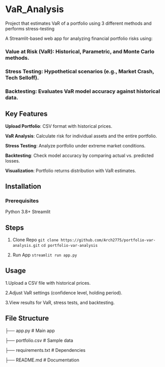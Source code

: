 # VaR_Analysis
Project that estimates VaR of a portfolio using 3 different methods and performs stress-testing

A Streamlit-based web app for analyzing financial portfolio risks using:

### Value at Risk (VaR): Historical, Parametric, and Monte Carlo methods.
### Stress Testing: Hypothetical scenarios (e.g., Market Crash, Tech Selloff).
### Backtesting: Evaluates VaR model accuracy against historical data.

## Key Features

**Upload Portfolio**: CSV format with historical prices.

**VaR Analysis**: Calculate risk for individual assets and the entire portfolio.

**Stress Testing**: Analyze portfolio under extreme market conditions.

**Backtesting**: Check model accuracy by comparing actual vs. predicted losses.

**Visualization**: Portfolio returns distribution with VaR estimates.

## Installation

### Prerequisites

Python 3.8+
Streamlit

## Steps

1. Clone Repo
   ```git clone https://github.com/Arch2775/portfolio-var-analysis.git```
   ```cd portfolio-var-analysis```

2. Run App
   ```streamlit run app.py```

## Usage

1.Upload a CSV file with historical prices.

2.Adjust VaR settings (confidence level, holding period).

3.View results for VaR, stress tests, and backtesting.

## File Structure

├── app.py               # Main app

├── portfolio.csv        # Sample data

├── requirements.txt     # Dependencies

├── README.md            # Documentation




